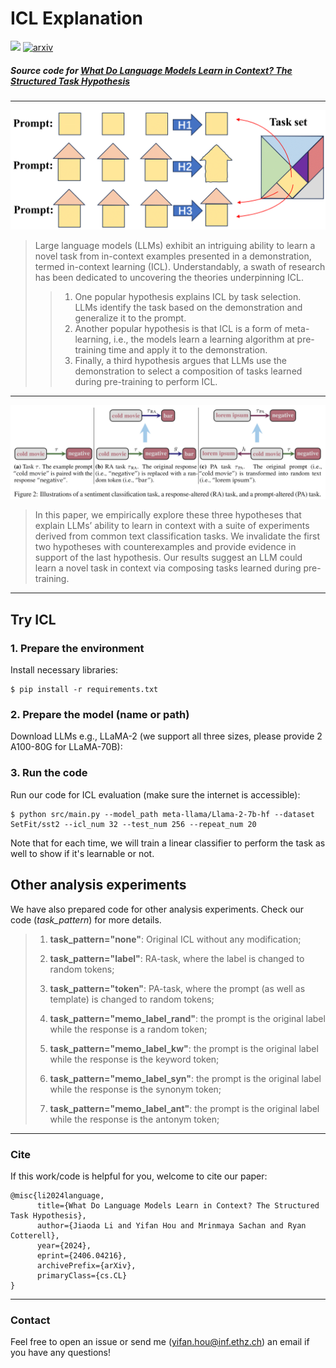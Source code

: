 # ICL Explanation

[![](https://img.shields.io/badge/License-MIT-blue.svg)]()
[![arxiv](https://img.shields.io/badge/arXiv-2406.04216-b31b1b)]([https://arxiv.org/abs/2310.14491](https://arxiv.org/abs/2406.04216))


##### Source code for **[What Do Language Models Learn in Context? The Structured Task Hypothesis](https://arxiv.org/abs/2310.14491)**


---


![](./figures/three_hypothese.png)
> Large language models (LLMs) exhibit an intriguing ability to learn a novel task from in-context examples presented in a demonstration, termed in-context learning (ICL). Understandably, a swath of research has been dedicated to uncovering the theories underpinning ICL.
>> 1. One popular hypothesis explains ICL by task selection. LLMs identify the task based on the demonstration and generalize it to the prompt.
>> 2. Another popular hypothesis is that ICL is a form of meta-learning, i.e., the models learn a learning algorithm at pre-training time and apply it to the demonstration.
>> 3. Finally, a third hypothesis argues that LLMs use the demonstration to select a composition of tasks learned during pre-training to perform ICL.


---

![](./figures/task_illustration.png)

> In this paper, we empirically explore these three hypotheses that explain LLMs’ ability to learn in context with a suite of experiments derived from common text classification tasks. We invalidate the first two hypotheses with counterexamples and provide evidence in support of the last hypothesis. Our results suggest an LLM could learn a novel task in context via composing tasks learned during pre-training.

---

## Try ICL

### 1. Prepare the environment

Install necessary libraries:

    $ pip install -r requirements.txt

### 2. Prepare the model (name or path)

Download LLMs e.g., LLaMA-2 (we support all three sizes, please provide 2 A100-80G for LLaMA-70B):

### 3. Run the code

Run our code for ICL evaluation (make sure the internet is accessible):

    $ python src/main.py --model_path meta-llama/Llama-2-7b-hf --dataset SetFit/sst2 --icl_num 32 --test_num 256 --repeat_num 20

Note that for each time, we will train a linear classifier to perform the task as well to show if it's learnable or not.

## Other analysis experiments

We have also prepared code for other analysis experiments. Check our code (*task_pattern*) for more details.

> 1. **task_pattern="none"**: Original ICL without any modification; 
>
> 2. **task_pattern="label"**: RA-task, where the label is changed to random tokens;
>
> 3. **task_pattern="token"**: PA-task, where the prompt (as well as template) is changed to random tokens;
>
> 4. **task_pattern="memo_label_rand"**: the prompt is the original label while the response is a random token;
>
> 5. **task_pattern="memo_label_kw"**: the prompt is the original label while the response is the keyword token;
>
> 6. **task_pattern="memo_label_syn"**: the prompt is the original label while the response is the synonym token;
>
> 7. **task_pattern="memo_label_ant"**: the prompt is the original label while the response is the antonym token;

---

### Cite

If this work/code is helpful for you, welcome to cite our paper:

```
@misc{li2024language,
      title={What Do Language Models Learn in Context? The Structured Task Hypothesis}, 
      author={Jiaoda Li and Yifan Hou and Mrinmaya Sachan and Ryan Cotterell},
      year={2024},
      eprint={2406.04216},
      archivePrefix={arXiv},
      primaryClass={cs.CL}
}
```
---

### Contact

Feel free to open an issue or send me (yifan.hou@inf.ethz.ch) an email if you have any questions!
